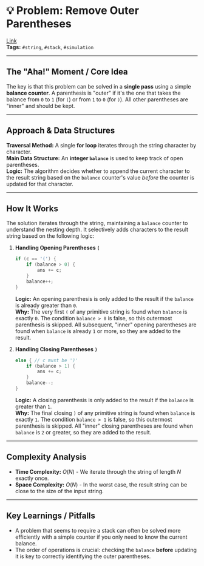 # 💡 Problem: Remove Outer Parentheses
[Link](https://leetcode.com/problems/remove-outermost-parentheses/)
<br>
**Tags:** `#string`, `#stack`, `#simulation`

---

## The "Aha!" Moment / Core Idea
The key is that this problem can be solved in a **single pass** using a simple **balance counter**. A parenthesis is "outer" if it's the one that takes the balance from `0` to `1` (for `(`) or from `1` to `0` (for `)`). All other parentheses are "inner" and should be kept.

---

## Approach & Data Structures
**Traversal Method:** A single **for loop** iterates through the string character by character.
<br>
**Main Data Structure:** An **integer `balance`** is used to keep track of open parentheses.
<br>
**Logic:** The algorithm decides whether to append the current character to the result string based on the `balance` counter's value *before* the counter is updated for that character.

---

## How It Works
The solution iterates through the string, maintaining a `balance` counter to understand the nesting depth. It selectively adds characters to the result string based on the following logic:

1.  **Handling Opening Parentheses `(`**
    ```cpp
    if (c == '(') {
        if (balance > 0) {
            ans += c;
        }
        balance++;
    }
    ```
    **Logic:** An opening parenthesis is only added to the result if the `balance` is already greater than `0`.
    <br>
    **Why:** The very first `(` of any primitive string is found when `balance` is exactly `0`. The condition `balance > 0` is false, so this outermost parenthesis is skipped. All subsequent, "inner" opening parentheses are found when `balance` is already `1` or more, so they are added to the result.

2.  **Handling Closing Parentheses `)`**
    ```cpp
    else { // c must be ')'
        if (balance > 1) {
            ans += c;
        }
        balance--;
    }
    ```
    **Logic:** A closing parenthesis is only added to the result if the `balance` is greater than `1`.
    <br>
    **Why:** The final closing `)` of any primitive string is found when `balance` is exactly `1`. The condition `balance > 1` is false, so this outermost parenthesis is skipped. All "inner" closing parentheses are found when `balance` is `2` or greater, so they are added to the result.

---

## Complexity Analysis
* **Time Complexity:** $O(N)$ - We iterate through the string of length $N$ exactly once.
* **Space Complexity:** $O(N)$ - In the worst case, the result string can be close to the size of the input string.

---

## Key Learnings / Pitfalls
* A problem that seems to require a stack can often be solved more efficiently with a simple counter if you only need to know the current balance.
* The order of operations is crucial: checking the `balance` **before** updating it is key to correctly identifying the outer parentheses.
